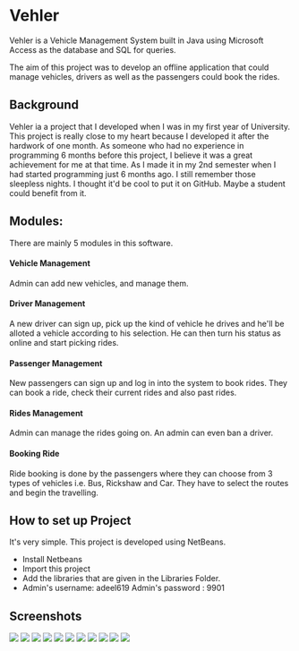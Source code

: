 # Vehler
Vehler is a Vehicle Management System built in Java using Microsoft Access as the database and SQL for queries.

The aim of this project was to develop an offline application that could manage vehicles, drivers as well as the passengers could book the rides.

## Background

Vehler ia a project that I developed when I was in my first year of University. This project is really close to my heart because I developed it after the hardwork of one month. As someone who had no experience in programming 6 months before this project, I believe it was a great achievement for me at that time. As I made it in my 2nd semester when I had started programming just 6 months ago. I still remember those sleepless nights. I thought it'd be cool to put it on GitHub. Maybe a student could benefit from it.
## Modules:

There are mainly 5 modules in this software.
#### Vehicle Management
Admin can add new vehicles, and manage them.
#### Driver Management
A new driver can sign up, pick up the kind of vehicle he drives and he'll be alloted a vehicle according to his selection. He can then turn his status as online and start picking rides.
#### Passenger Management
New passengers can sign up and log in into the system to book rides. They can book a ride, check their current rides and also past rides.
#### Rides Management
Admin can manage the rides going on. An admin can even ban a driver.
#### Booking Ride
Ride booking is done by the passengers where they can choose from 3 types of vehicles i.e. Bus, Rickshaw and Car. They have to select the routes and begin the travelling.

## How to set up Project

It's very simple. This project is developed using NetBeans. 
* Install Netbeans
* Import this project 
* Add the libraries that are given in the Libraries Folder.
* Admin's username: adeel619
  Admin's password : 9901

## Screenshots
<img src="vehler_screenshots/1.png" />
<img src="vehler_screenshots/15.png" />
<img src="vehler_screenshots/3.png" />
<img src="vehler_screenshots/4.png" />
<img src="vehler_screenshots/6.png" />
<img src="vehler_screenshots/16.png" />
<img src="vehler_screenshots/24.png" />
<img src="vehler_screenshots/31.png" />
<img src="vehler_screenshots/40.png" />
<img src="vehler_screenshots/42.png" />
<img src="vehler_screenshots/44.png" />






